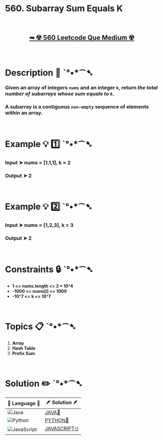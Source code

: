 # 560. Subarray Sum Equals K

</br>

<h2 align="center"> 

<a href="https://leetcode.com/problems/subarray-sum-equals-k/description/"><strong>➥ ☢️ 560 Leetcode Que Medium ☢️ </strong></a>
</h2> 

</br>

# Description 📜 ˋ°•*⁀➷

### Given an array of integers `nums` and an integer `k`, return *the total number of subarrays whose sum equals to `k`*.

### A subarray is a contiguous `non-empty` sequence of elements within an array.


</br>

# Example 💡 1️⃣ ˋ°•*⁀➷

  ### Input  ➤ nums = [1,1,1], k = 2

  ### Output  ➤ 2

</br>

# Example 💡 2️⃣ ˋ°•*⁀➷

  ### Input ➤ nums = [1,2,3], k = 3

  ### Output  ➤ 2

</br>

# Constraints 🔒 ˋ°•*⁀➷

- **1 <= nums.length <= 2 * 10^4**
- **-1000 <= nums[i] <= 1000**
- **-10^7 <= k <= 10^7**

</br>

# Topics 📋 ˋ°•*⁀➷

1. **Array**
2. **Hash Table**
3. **Prefix Sum**


</br>

# Solution ✏️ ˋ°•*⁀➷

| 📒 Language 📒  | 🪶 Solution 🪶 |
| ------------- | ------------- |
|  ![Java](https://img.shields.io/badge/java-%23ED8B00.svg?style=for-the-badge&logo=openjdk&logoColor=white)  | [JAVA🍁](https://github.com/Prakhar-002/LEETCODE/blob/main/%F0%9F%8E%AD%20LEVEL%20wise%20que%20with%20solution%20%F0%9F%8E%AF/%E2%98%A2%EF%B8%8F%20Medium%20560.%20Subarray%20Sum%20Equals%20K%20%E2%98%83%EF%B8%8F%20%F0%9F%8D%81%20%F0%9F%8D%B0/%F0%9F%8D%81JAVA_560_SubarraySumEqualsK.java) |
|  ![Python](https://img.shields.io/badge/python-3670A0?style=for-the-badge&logo=python&logoColor=ffdd54)    | [PYTHON🍰](https://github.com/Prakhar-002/LEETCODE/blob/main/%F0%9F%8E%AD%20LEVEL%20wise%20que%20with%20solution%20%F0%9F%8E%AF/%E2%98%A2%EF%B8%8F%20Medium%20560.%20Subarray%20Sum%20Equals%20K%20%E2%98%83%EF%B8%8F%20%F0%9F%8D%81%20%F0%9F%8D%B0/%F0%9F%8D%B0PYTHON_560_SubarraySumEqualsK.py) |
| ![JavaScript](https://img.shields.io/badge/javascript-%23323330.svg?style=for-the-badge&logo=javascript&logoColor=%23F7DF1E)   | [JAVASCRIPT☃️](https://github.com/Prakhar-002/LEETCODE/blob/main/%F0%9F%8E%AD%20LEVEL%20wise%20que%20with%20solution%20%F0%9F%8E%AF/%E2%98%A2%EF%B8%8F%20Medium%20560.%20Subarray%20Sum%20Equals%20K%20%E2%98%83%EF%B8%8F%20%F0%9F%8D%81%20%F0%9F%8D%B0/%E2%98%83%EF%B8%8FJAVASCRIPT_560_SubarraySumEqualsK.js) |

